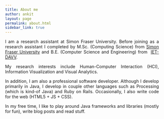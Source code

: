 ```yaml
---
title: About me
author: ankit
layout: page
permalink: about.html
sidebar_link: true
---
```

<p style="text-align: justify;">
  I am a research assistant at Simon Fraser University. Before joining as a research assistant I completed by M.Sc. (Computing Science) from <a href="http://www.cs.sfu.ca/" target="_blank" rel="noopener noreferrer">Simon Fraser University</a> and B.E. (Computer Science and Engineering) from  <a href="http://www.iet.dauniv.ac.in/" target="_blank" rel="noopener noreferrer">IET-DAVV</a>.
</p>

<p style="text-align: justify;">
  My research interests include Human-Computer Interaction (HCI), Information Visualization and Visual Analytics.
</p>

<p style="text-align: justify;">
  In addition, I am also a professional software developer. Although I develop primarily in Java, I develop in couple other languages such as Processing (which is kind-of Java) and Ruby on Rails. Occasionally, I also write code for the web (HTML5 + JS + CSS).
</p>

<p style="text-align: justify;">
  In my free time, I like to play around Java frameworks and libraries (mostly for fun), write blog posts and read stuff.
</p>